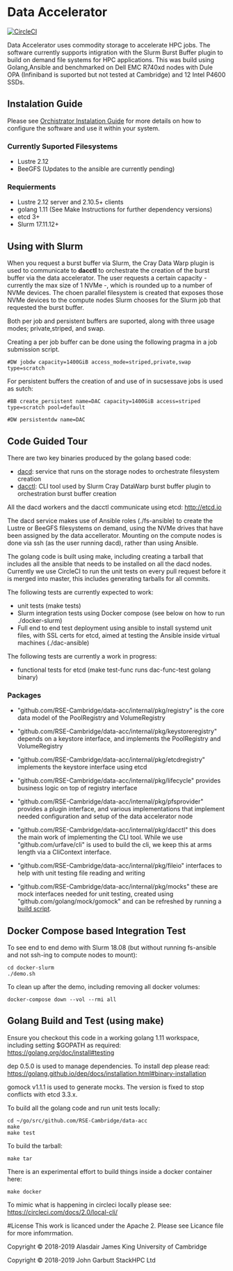 # Data Accelerator

[![CircleCI](https://circleci.com/gh/RSE-Cambridge/data-acc.svg?style=svg&circle-token=4042ee71fb486efc320ce64b7b568afd4f9e0b38)](https://circleci.com/gh/RSE-Cambridge/data-acc)

<!-- [![Build Status](https://travis-ci.org/RSE-Cambridge/data-acc.svg?branch=master)](https://travis-ci.org/RSE-Cambridge/data-acc)
[![Go Report Card](https://goreportcard.com/badge/github.com/RSE-Cambridge/data-acc)](https://goreportcard.com/report/github.com/RSE-Cambridge/data-acc)
[![Godoc](http://img.shields.io/badge/go-documentation-blue.svg?style=flat-square)](https://godoc.org/github.com/RSE-Cambridge/data-acc)
[![Releases](https://img.shields.io/github/release/RSE-Cambridge/data-acc/all.svg?style=flat-square)](https://github.com/JohnGarbutt/RSE-Cambridge/data-acc)
[![LICENSE](https://img.shields.io/github/license/RSE-Cambridge/data-acc.svg?style=flat-square)](https://github.com/RSE-Cambridge/data-acc/blob/master/LICENSE)
-->

Data Accelerator uses commodity storage to accelerate HPC jobs.
The software currently supports intigration with the Slurm Burst Buffer plugin to build on demand file systems for HPC applications. This was build using Golang,Ansible and benchmarked on Dell EMC R740xd nodes with Dule OPA (Infiniband is suported but not tested at Cambridge) and 12 Intel P4600 SSDs.

## Instalation Guide
Please see [Orchistrator Instalation Guide](docs/install.md) for more details on how to configure the software and use it within your system.


### Currently Suported Filesystems

* Lustre 2.12
* BeeGFS (Updates to the ansible are currently pending)

### Requierments
* Lustre 2.12 server and 2.10.5+ clients
* golang 1.11 (See Make Instructions for further dependency versions)
* etcd 3+
* Slurm 17.11.12+

## Using with Slurm
When you request a burst buffer via Slurm, the Cray Data Warp plugin is used
to communicate to **dacctl** to orchestrate the creation of the burst buffer via
the data accelerator. The user requests a certain capacity - currently the max size of 1 NVMe -, which is rounded
up to a number of NVMe devices. The choen parallel filesystem is created that
exposes those NVMe devices to the compute nodes Slurm chooses for the Slurm
job that requested the burst buffer.

Both per job and persistent buffers are suported, along with three usage modes; private,striped, and swap.

Creating a per job buffer can be done using the following pragma in a job submission script.

```
#DW jobdw capacity=1400GiB access_mode=striped,private,swap type=scratch
```

For persistent buffers the creation of and use of in sucsessave jobs is used as sutch:

```
#BB create_persistent name=DAC capacity=1400GiB access=striped type=scratch pool=default

#DW persistentdw name=DAC

```



## Code Guided Tour

There are two key binaries produced by the golang based code:

* [dacd](cmd/dacd): service that runs on the storage nodes to orchestrate filesystem creation
* [dacctl](cmd/dacctl): CLI tool used by Slurm Cray DataWarp burst buffer plugin to orchestration burst buffer creation

All the dacd workers and the dacctl communicate using etcd: http://etcd.io

The dacd service makes use of Ansible roles (./fs-ansible) to create the Lustre
or BeeGFS filesystems on demand, using the NVMe drives that have been assigned
by the data accellerator. Mounting on the compute nodes is done via ssh
(as the user running dacd), rather than using Ansible.

The golang code is built using make, including creating a tarball that includes
all the ansible that needs to be installed on all the dacd nodes. Currently we
use CircleCI to run the unit tests on every pull request before it is merged
into master, this includes generating tarballs for all commits.

The following tests are currently expected to work:

* unit tests (make tests)
* Slurm integration tests using Docker compose (see below on how to run ./docker-slurm)
* Full end to end test deployment using ansible to install systemd unit files, with SSL certs for etcd, aimed at testing the Ansible inside virtual machines (./dac-ansible)

The following tests are currently a work in progress:

* functional tests for etcd (make test-func runs dac-func-test golang binary)

### Packages

* "github.com/RSE-Cambridge/data-acc/internal/pkg/registry" is the core data model of the PoolRegistry and VolumeRegistry

* "github.com/RSE-Cambridge/data-acc/internal/pkg/keystoreregistry" depends on a keystore interface, and implements
  the PoolRegistry and VolumeRegistry

* "github.com/RSE-Cambridge/data-acc/internal/pkg/etcdregistry" implements the keystore interface using etcd

* "github.com/RSE-Cambridge/data-acc/internal/pkg/lifecycle" provides business logic on top of registry interface

* "github.com/RSE-Cambridge/data-acc/internal/pkg/pfsprovider" provides a plugin interface, and various implementations
  that implement needed configuration and setup of the data accelerator node

* "github.com/RSE-Cambridge/data-acc/internal/pkg/dacctl" this does the main work of implementing the CLI tool.
  While we use "github.com/urfave/cli" is used to build the cli, we keep this at arms length via a CliContext interface.

* "github.com/RSE-Cambridge/data-acc/internal/pkg/fileio" interfaces to help with unit testing file reading and writing

* "github.com/RSE-Cambridge/data-acc/internal/pkg/mocks" these are mock interfaces needed for unit testing, created
  using "github.com/golang/mock/gomock" and can be refreshed by running a [build script](build/rebuild_mocks.sh).

## Docker Compose based Integration Test

To see end to end demo with Slurm 18.08
(but without running fs-ansible and not ssh-ing to compute nodes to mount):
```
cd docker-slurm
./demo.sh
```

To clean up after the demo, including removing all docker volumes:
```
docker-compose down --vol --rmi all
```

## Golang Build and Test (using make)

Ensure you checkout this code in a working golang 1.11 workspace, including setting $GOPATH as required:
https://golang.org/doc/install#testing

dep 0.5.0 is used to manage dependencies. To install dep please read:
https://golang.github.io/dep/docs/installation.html#binary-installation

gomock v1.1.1 is used to generate mocks. The version is fixed to stop
conflicts with etcd 3.3.x.

To build all the golang code and run unit tests locally:
```
cd ~/go/src/github.com/RSE-Cambridge/data-acc
make
make test
```

To build the tarball:
```
make tar
```

There is an experimental effort to build things inside a docker container here:
```
make docker
```

To mimic what is happening in circleci locally please see:
https://circleci.com/docs/2.0/local-cli/


#License
This work is licanced under the Apache 2. Please see Licance file for more infomrmation.

Copyright © 2018-2019 Alasdair James King University of Cambridge

Copyright © 2018-2019 John Garbutt StackHPC Ltd